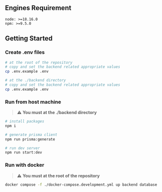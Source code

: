 ## Engines Requirement

`node: >=18.16.0`  
`npm: >=9.5.0`

## Getting Started

### Create .env files

```bash
# at the root of the repository
# copy and set the backend related appropriate values
cp .env.example .env

# at the ./backend directory
# copy and set the backend related appropriate values
cp .env.example .env
```

### Run from host machine

> :warning: **You must at the ./backend directory**

```bash
# install packages
npm i

# generate prisma client
npm run prisma:generate

# run dev server
npm run start:dev
```

### Run with docker

> :warning: **You must at the root of the repository**

```bash
docker compose -f ./docker-compose.development.yml up backend database -d --build
```
